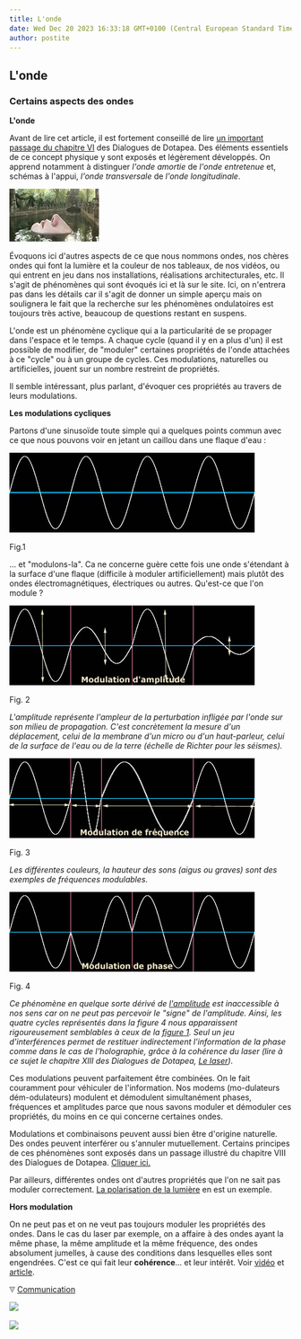 ```yaml
---
title: L'onde
date: Wed Dec 20 2023 16:33:18 GMT+0100 (Central European Standard Time)
author: postite
---
```


## L'onde
### Certains aspects des ondes
 **L'onde**

Avant de lire cet article, il est fortement conseillé de lire [un important passage du chapitre VI](chap06polaris.html#onde) des Dialogues de Dotapea. Des éléments essentiels de ce concept physique y sont exposés et légèrement développés. On apprend notamment à distinguer _l'onde amortie_ de _l'onde entretenue_ et, schémas à l'appui, _l'onde transversale_ de _l'onde longitudinale_.

![](images/as2006corps1.jpg)

Évoquons ici d'autres aspects de ce que nous nommons ondes, nos chères ondes qui font la lumière et la couleur de nos tableaux, de nos vidéos, ou qui entrent en jeu dans nos installations, réalisations architecturales, etc. Il s'agit de phénomènes qui sont évoqués ici et là sur le site. Ici, on n'entrera pas dans les détails car il s'agit de donner un simple aperçu mais on soulignera le fait que la recherche sur les phénomènes ondulatoires est toujours très active, beaucoup de questions restant en suspens.

L'onde est un phénomène cyclique qui a la particularité de se propager dans l'espace et le temps. A chaque cycle (quand il y en a plus d'un) il est possible de modifier, de "moduler" certaines propriétés de l'onde attachées à ce "cycle" ou à un groupe de cycles. Ces modulations, naturelles ou artificielles, jouent sur un nombre restreint de propriétés.

Il semble intéressant, plus parlant, d'évoquer ces propriétés au travers de leurs modulations.

**Les modulations cycliques**

Partons d'une sinusoïde toute simple qui a quelques points commun avec ce que nous pouvons voir en jetant un caillou dans une flaque d'eau :

![](images/ondessinusoidevagues.jpg)

Fig.1

... et "modulons-la". Ca ne concerne guère cette fois une onde s'étendant à la surface d'une flaque (difficile à moduler artificiellement) mais plutôt des ondes électromagnétiques, électriques ou autres. Qu'est-ce que l'on module ?

![](images/ondessinusoideamplitude.jpg)

Fig. 2

_L'amplitude représente l'ampleur de la perturbation infligée par l'onde sur son milieu de propagation. C'est concrètement la mesure d'un déplacement, celui de la membrane d'un micro ou d'un haut-parleur, celui de la surface de l'eau ou de la terre (échelle de Richter pour les séismes)._

_![](images/ondessinusoidefrequences.jpg)_

Fig. 3

_Les différentes couleurs, la hauteur des sons (aigus ou graves) sont des exemples de fréquences modulables._

_![](images/ondessinusoidephase.jpg)_

Fig. 4

_Ce phénomène en quelque sorte dérivé de [l'amplitude](onde.html#amplitude) est inaccessible à nos sens car on ne peut pas percevoir le "signe" de l'amplitude. Ainsi, les quatre cycles représentés dans la figure 4 nous apparaissent rigoureusement semblables à ceux de la [figure 1](onde.html#fig1). Seul un jeu d'interférences permet de restituer indirectement l'information de la phase comme dans le cas de l'holographie, grâce à la cohérence du laser (lire à ce sujet le chapitre XIII des Dialogues de Dotapea, [Le laser](chap13laser.html))._

Ces modulations peuvent parfaitement être combinées. On le fait couramment pour véhiculer de l'information. Nos modems (mo-dulateurs dém-odulateurs) modulent et démodulent simultanément phases, fréquences et amplitudes parce que nous savons moduler et démoduler ces propriétés, du moins en ce qui concerne certaines ondes.

Modulations et combinaisons peuvent aussi bien être d'origine naturelle. Des ondes peuvent interférer ou s'annuler mutuellement. Certains principes de ces phénomènes sont exposés dans un passage illustré du chapitre VIII des Dialogues de Dotapea. [Cliquer ici.](chap08interferences.html#schemasgeneraux)

Par ailleurs, différentes ondes ont d'autres propriétés que l'on ne sait pas moduler correctement. [La polarisation de la lumière](chap06polaris.html) en est un exemple.

**Hors modulation**

On ne peut pas et on ne veut pas toujours moduler les propriétés des ondes. Dans le cas du laser par exemple, on a affaire à des ondes ayant la même phase, la même amplitude et la même fréquence, des ondes absolument jumelles, à cause des conditions dans lesquelles elles sont engendrées. C'est ce qui fait leur **cohérence**... et leur intérêt. Voir [vidéo](players/laser010/index.html) et [article](chap13laser.html).



![](images/flechebas.gif) [Communication](http://www.artrealite.com/annonceurs.htm) 

[![](https://cbonvin.fr/sites/regie.artrealite.com/visuels/campagne1.png)](index-2.html#20131014)

![](https://cbonvin.fr/sites/regie.artrealite.com/visuels/campagne2.png)